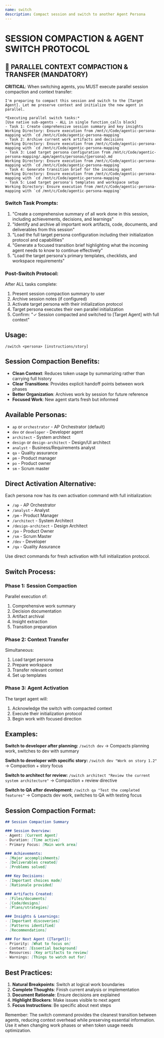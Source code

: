 ```yaml
---
name: switch
description: Compact session and switch to another Agent Persona
---
```


# SESSION COMPACTION & AGENT SWITCH PROTOCOL

## 🚀 PARALLEL CONTEXT COMPACTION & TRANSFER (MANDATORY)

**CRITICAL**: When switching agents, you MUST execute parallel session compaction and context transfer:

```
I'm preparing to compact this session and switch to the [Target Agent]. Let me preserve context and initialize the new agent in parallel.

*Executing parallel switch tasks:*
[Use native sub-agents - ALL in single function_calls block]
- Task 1: Create comprehensive session summary and key insights
Working Directory: Ensure execution from /mnt/c/Code/agentic-persona-mapping with `cd /mnt/c/Code/agentic-persona-mapping`
- Task 2: Archive current work artifacts and decisions
Working Directory: Ensure execution from /mnt/c/Code/agentic-persona-mapping with `cd /mnt/c/Code/agentic-persona-mapping`
- Task 3: Load target persona configuration from /mnt/c/Code/agentic-persona-mapping/.apm/agents/personas/{persona}.md
Working Directory: Ensure execution from /mnt/c/Code/agentic-persona-mapping with `cd /mnt/c/Code/agentic-persona-mapping`
- Task 4: Generate transition brief for the incoming agent
Working Directory: Ensure execution from /mnt/c/Code/agentic-persona-mapping with `cd /mnt/c/Code/agentic-persona-mapping`
- Task 5: Load target persona's templates and workspace setup
Working Directory: Ensure execution from /mnt/c/Code/agentic-persona-mapping with `cd /mnt/c/Code/agentic-persona-mapping`
```

### Switch Task Prompts:
1. "Create a comprehensive summary of all work done in this session, including achievements, decisions, and learnings"
2. "Identify and archive all important work artifacts, code, documents, and deliverables from this session"
3. "Load the full target persona configuration including their initialization protocol and capabilities"
4. "Generate a focused transition brief highlighting what the incoming agent needs to know to continue effectively"
5. "Load the target persona's primary templates, checklists, and workspace requirements"

### Post-Switch Protocol:
After ALL tasks complete:
1. Present session compaction summary to user
2. Archive session notes (if configured)
3. Activate target persona with their initialization protocol
4. Target persona executes their own parallel initialization
5. Confirm: "✓ Session compacted and switched to [Target Agent] with full context"

## Usage:
`/switch <persona> [instructions/story]`

## Session Compaction Benefits:
- **Clean Context**: Reduces token usage by summarizing rather than carrying full history
- **Clear Transitions**: Provides explicit handoff points between work phases
- **Better Organization**: Archives work by session for future reference
- **Focused Work**: New agent starts fresh but informed

## Available Personas:
- `ap` or `orchestrator` - AP Orchestrator (default)
- `dev` or `developer` - Developer agent
- `architect` - System architect
- `design` or `design-architect` - Design/UI architect
- `analyst` - Business/Requirements analyst
- `qa` - Quality assurance
- `pm` - Product manager
- `po` - Product owner
- `sm` - Scrum master

## Direct Activation Alternative:
Each persona now has its own activation command with full initialization:
- `/ap` - AP Orchestrator
- `/analyst` - Analyst
- `/pm` - Product Manager
- `/architect` - System Architect
- `/design-architect` - Design Architect
- `/po` - Product Owner
- `/sm` - Scrum Master
- `/dev` - Developer
- `/qa` - Quality Assurance

Use direct commands for fresh activation with full initialization protocol.

## Switch Process:

### Phase 1: Session Compaction
Parallel execution of:
1. Comprehensive work summary
2. Decision documentation
3. Artifact archival
4. Insight extraction
5. Transition preparation

### Phase 2: Context Transfer
Simultaneous:
1. Load target persona
2. Prepare workspace
3. Transfer relevant context
4. Set up templates

### Phase 3: Agent Activation
The target agent will:
1. Acknowledge the switch with compacted context
2. Execute their initialization protocol
3. Begin work with focused direction

## Examples:

**Switch to developer after planning:**
`/switch dev`
→ Compacts planning work, switches to dev with summary

**Switch to developer with specific story:**
`/switch dev "Work on story 1.2"`
→ Compaction + story focus

**Switch to architect for review:**
`/switch architect "Review the current system architecture"`
→ Compaction + review directive

**Switch to QA after development:**
`/switch qa "Test the completed features"`
→ Compacts dev work, switches to QA with testing focus

## Session Compaction Format:

```markdown
## Session Compaction Summary

### Session Overview:
- Agent: [Current Agent]  
- Duration: [Time active]
- Primary Focus: [Main work area]

### Achievements:
- [Major accomplishments]
- [Deliverables created]
- [Problems solved]

### Key Decisions:
- [Important choices made]
- [Rationale provided]

### Artifacts Created:
- [Files/documents]
- [Code/designs]
- [Plans/strategies]

### Insights & Learnings:
- [Important discoveries]
- [Patterns identified]
- [Recommendations]

### For Next Agent ([Target]):
- Priority: [What to focus on]
- Context: [Essential background]
- Resources: [Key artifacts to review]
- Warnings: [Things to watch out for]
```

## Best Practices:

1. **Natural Breakpoints**: Switch at logical work boundaries
2. **Complete Thoughts**: Finish current analysis or implementation
3. **Document Rationale**: Ensure decisions are explained
4. **Highlight Blockers**: Make issues visible to next agent
5. **Focus Instructions**: Be specific about next steps

Remember: The switch command provides the cleanest transition between agents, reducing context overhead while preserving essential information. Use it when changing work phases or when token usage needs optimization.